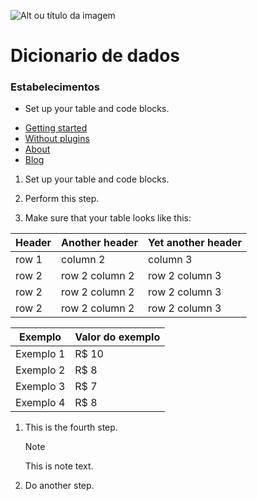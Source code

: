 ![Alt ou título da imagem](https://www.zazvendas.com.br/wp-content/uploads/2022/05/Logotipo-ZAZ-Vendas.png)

# Dicionario de dados

### Estabelecimentos

 - Set up your table and code blocks.


<ul>
  <li {% if page.url contains '/getting-started' %}class="active"{% endif %}><a href="/getting-started/">Getting started</a></li>
  <li {% if page.url contains '/without-plugin' %}class="active"{% endif %}><a href="/without-plugins/">Without plugins</a></li>
  <li {% if page.url contains '/about' %}class="active"{% endif %}><a href="/about/">About</a></li>
  <li {% if page.url contains '/blog' %}class="active"{% endif %}><a href="/blog/">Blog</a></li>
</ul>

1. Set up your table and code blocks.
2. Perform this step.

3. Make sure that your table looks like this:


| Header | Another header | Yet another header |
|--- |--- |--- |
| row 1 | column 2 | column 3 |
| row 2 | row 2 column 2 | row 2 column 3 |
| row 2 | row 2 column 2 | row 2 column 3 |
| row 2 | row 2 column 2 | row 2 column 3 |


Exemplo   | Valor do exemplo
--------- | ------
Exemplo 1 | R$ 10
Exemplo 2 | R$ 8
Exemplo 3 | R$ 7
Exemplo 4 | R$ 8

1. This is the fourth step.

   >[!NOTE]
   >
   >This is note text.

1. Do another step.